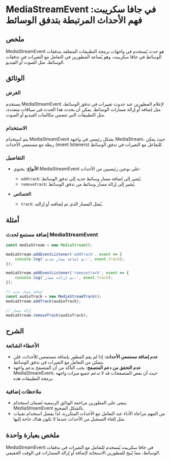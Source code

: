 <!--
Meta Description: # MediaStreamEvent في جافا سكريبت: فهم الأحداث المرتبطة بتدفق الوسائط ## ملخص MediaStreamEvent هو حدث يُستخدم في واجهات برمجة التطبيقات المتعلقة بتدفق...
Meta Keywords: الوسائط, mediastreamevent, mediastream, الأحداث, إضافة
-->

# MediaStreamEvent في جافا سكريبت: فهم الأحداث المرتبطة بتدفق الوسائط

## ملخص
MediaStreamEvent هو حدث يُستخدم في واجهات برمجة التطبيقات المتعلقة بتدفقات الوسائط في جافا سكريبت، وهو يُساعد المطورين في التعامل مع التغيرات في تدفقات الوسائط، مثل الصوت أو الفيديو.

## الوثائق
### الغرض
يستخدم MediaStreamEvent لإعلام المطورين عند حدوث تغييرات في تدفق الوسائط، مثل إضافة أو إزالة مسارات الوسائط. يمكن أن يحدث هذا الحدث في سياقات متعددة، مثل التطبيقات التي تتضمن مكالمات الفيديو أو الصوت.

### الاستخدام
يتم استخدام MediaStreamEvent بشكل رئيسي في واجهة MediaStream، حيث يمكن ربطه مع مستمعي الأحداث (event listeners) للتفاعل مع التغيرات في تدفق الوسائط.

### التفاصيل
- **الأنواع**: يحتوي MediaStreamEvent على نوعين رئيسيين من الأحداث:
  - `addtrack`: يُشير إلى إضافة مسار وسائط جديد إلى تدفق الوسائط.
  - `removetrack`: يُشير إلى إزالة مسار وسائط من تدفق الوسائط.
  
- **الخصائص**:
  - `track`: يُمثل المسار الذي تم إضافته أو إزالته.

## أمثلة
### إضافة مستمع لحدث MediaStreamEvent
```javascript
const mediaStream = new MediaStream();

mediaStream.addEventListener('addtrack', event => {
    console.log('تم إضافة مسار جديد:', event.track);
});

mediaStream.addEventListener('removetrack', event => {
    console.log('تم إزالة مسار:', event.track);
});

// إضافة مسار جديد
const audioTrack = new MediaStreamTrack();
mediaStream.addTrack(audioTrack);

// إزالة مسار
mediaStream.removeTrack(audioTrack);
```

## الشرح
### الأخطاء الشائعة
- **عدم إضافة مستمعي الأحداث**: إذا لم يقم المطور بإضافة مستمعين للأحداث، فلن يتمكن من التعامل مع التغيرات في تدفق الوسائط.
- **عدم التحقق من دعم المتصفح**: يجب التأكد من أن المتصفح يدعم واجهة MediaStreamEvent، حيث أن بعض المتصفحات قد لا تدعم جميع ميزات واجهة برمجة التطبيقات هذه.

### ملاحظات إضافية
- ينبغي على المطورين مراجعة الوثائق الرسمية لضمان استخدام MediaStreamEvent بالشكل الصحيح.
- من المهم مراعاة الأداء عند التعامل مع الأحداث المتكررة، لذا يفضل استخدام تقنيات مثل إلغاء التسجيل من الأحداث عندما لا تكون هناك حاجة إليها.

## ملخص بعبارة واحدة
MediaStreamEvent في جافا سكريبت يُستخدم للتعامل مع التغيرات في تدفقات الوسائط، مما يُتيح للمطورين الاستجابة لإضافة أو إزالة المسارات في الوقت الحقيقي.